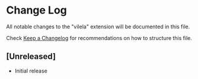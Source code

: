 # Change Log

All notable changes to the "vilela" extension will be documented in this file.

Check [Keep a Changelog](http://keepachangelog.com/) for recommendations on how to structure this file.

## [Unreleased]

- Initial release
